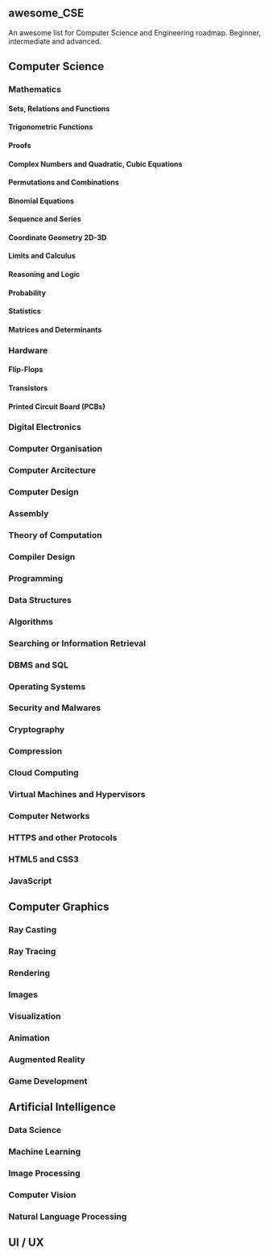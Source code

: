 ## awesome_CSE
An awesome list for Computer Science and Engineering roadmap. Beginner, intermediate and advanced.

## Computer Science

### Mathematics
#### Sets, Relations and Functions
#### Trigonometric Functions
#### Proofs 
#### Complex Numbers and Quadratic, Cubic Equations
#### Permutations and Combinations
#### Binomial Equations
#### Sequence and Series
#### Coordinate Geometry 2D-3D
#### Limits and Calculus
#### Reasoning and Logic
#### Probability
#### Statistics
#### Matrices and Determinants

### Hardware
#### Flip-Flops
#### Transistors
#### Printed Circuit Board (PCBs)
#### 

### Digital Electronics
### Computer Organisation
### Computer Arcitecture
### Computer Design
### Assembly
### Theory of Computation
### Compiler Design
### Programming
### Data Structures
### Algorithms
### Searching or Information Retrieval
### DBMS and SQL
### Operating Systems
### Security and Malwares
### Cryptography
### Compression
### Cloud Computing
### Virtual Machines and Hypervisors
### Computer Networks
### HTTPS and other Protocols
### HTML5 and CSS3
### JavaScript

## Computer Graphics
### Ray Casting
### Ray Tracing
### Rendering
### Images
### Visualization
### Animation
### Augmented Reality
### Game Development

## Artificial Intelligence
### Data Science
### Machine Learning
### Image Processing
### Computer Vision
### Natural Language Processing

## UI / UX
